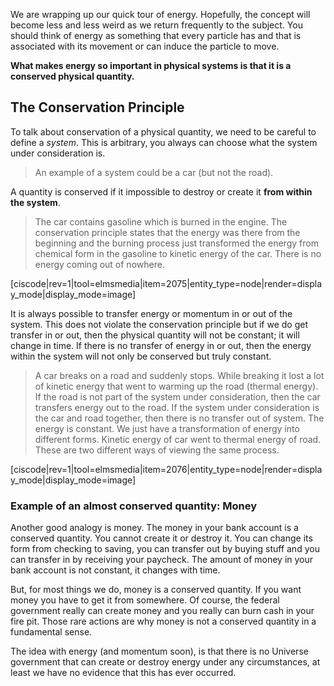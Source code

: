 We are wrapping up our quick tour of energy. Hopefully, the concept will become less and less weird as we return frequently to the subject. You should think of energy as something that every particle has and that is associated with its movement or can induce the particle to move.

**What makes energy so important in physical systems is that it is a conserved physical quantity.**

## The Conservation Principle

To talk about conservation of a physical quantity, we need to be careful to define a _system_. This is arbitrary, you always can choose what the system under consideration is. 

>An example of a system could be a car (but not the road). 

A quantity is conserved if it impossible to destroy or create it **from within the system**.

> The car contains gasoline which is burned in the engine. The conservation principle states that the energy was there from the beginning and the burning process just transformed the energy from chemical form in the gasoline to kinetic energy of the car. There is no energy coming out of nowhere.

[ciscode|rev=1|tool=elmsmedia|item=2075|entity_type=node|render=display_mode|display_mode=image]

It is always possible to transfer energy or momentum in or out of the system. This does not violate the conservation principle but if we do get transfer in or out, then the physical quantity will not be constant; it will change in time. If there is no transfer of energy in or out, then the energy within the system will not only be conserved but truly constant.

> A car breaks on a road and suddenly stops. While breaking it lost a lot of kinetic energy that went to warming up the road (thermal energy). If the road is not part of the system under consideration, then the car transfers energy out to the road. If the system under consideration is the car and road together, then there is no transfer out of system. The energy is constant.  We just have a transformation of energy into different forms. Kinetic energy of car went to thermal energy of road. These are two different ways of viewing the same process. 

[ciscode|rev=1|tool=elmsmedia|item=2076|entity_type=node|render=display_mode|display_mode=image]

### Example of an almost conserved quantity: Money

Another good analogy is money. The money in your bank account is a conserved quantity. You cannot create it or destroy it. You can change its form from checking to saving, you can transfer out by buying stuff and you can transfer in by receiving your paycheck. The amount of money in your bank account is not constant, it changes with time. 

But, for most things we do, money is a conserved quantity. If you want money you have to get it from somewhere. Of course, the federal government really can create money and you really can burn cash in your fire pit. Those rare actions are why money is not a conserved quantity in a fundamental sense.

The idea with energy (and momentum soon), is that there is no Universe government that can create or destroy energy under any circumstances, at least we have no evidence that this has ever occurred. 